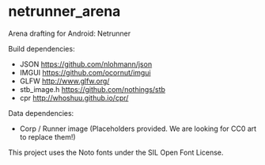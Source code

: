 # netrunner_arena
Arena drafting for Android: Netrunner

Build dependencies:
 * JSON https://github.com/nlohmann/json 
 * IMGUI https://github.com/ocornut/imgui
 * GLFW http://www.glfw.org/
 * stb_image.h https://github.com/nothings/stb
 * cpr http://whoshuu.github.io/cpr/

Data dependencies:
 * Corp / Runner image (Placeholders provided. We are looking for CC0 art to replace them!)

This project uses the Noto fonts under the SIL Open Font License.
